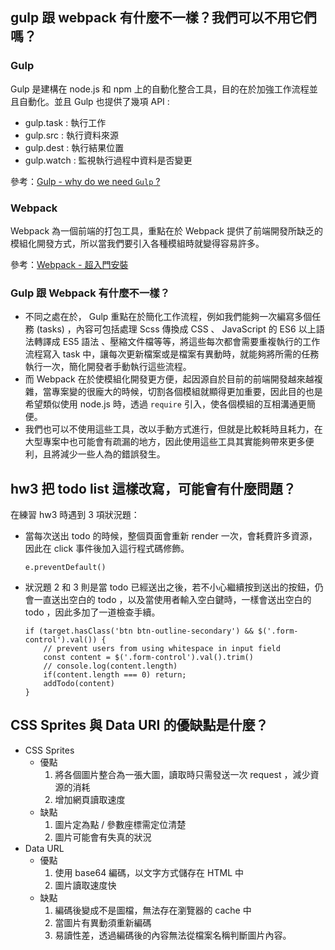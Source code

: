 ## gulp 跟 webpack 有什麼不一樣？我們可以不用它們嗎？
### Gulp
Gulp 是建構在 node.js 和 npm 上的自動化整合工具，目的在於加強工作流程並且自動化。並且 Gulp 也提供了幾項 API : 
 - gulp.task : 執行工作
 - gulp.src : 執行資料來源
 - gulp.dest : 執行結果位置
 - gulp.watch : 監視執行過程中資料是否變更
 
參考：[Gulp - why do we need `Gulp` ?](https://github.com/prince811009/learning-notes/issues/18)

### Webpack
Webpack 為一個前端的打包工具，重點在於 Webpack 提供了前端開發所缺乏的模組化開發方式，所以當我們要引入各種模組時就變得容易許多。

參考：[Webpack - 超入門安裝](https://github.com/prince811009/learning-notes/issues/19)

### Gulp 跟 Webpack 有什麼不一樣？
 - 不同之處在於， Gulp 重點在於簡化工作流程，例如我們能夠一次編寫多個任務 (tasks) ，內容可包括處理 Scss 傳換成 CSS 、 JavaScript 的 ES6 以上語法轉譯成 ES5 語法 、壓縮文件檔等等，將這些每次都會需要重複執行的工作流程寫入 task 中，讓每次更新檔案或是檔案有異動時，就能夠將所需的任務執行一次，簡化開發者手動執行這些流程。
 - 而 Webpack 在於使模組化開發更方便，起因源自於目前的前端開發越來越複雜，當專案變的很龐大的時候，切割各個模組就顯得更加重要，因此目的也是希望類似使用 node.js 時，透過 `require` 引入，使各個模組的互相溝通更簡便。
 - 我們也可以不使用這些工具，改以手動方式進行，但就是比較耗時且耗力，在大型專案中也可能會有疏漏的地方，因此使用這些工具其實能夠帶來更多便利，且將減少一些人為的錯誤發生。
## hw3 把 todo list 這樣改寫，可能會有什麼問題？
在練習 hw3 時遇到 3 項狀況題：
 - 當每次送出 todo 的時候，整個頁面會重新 render 一次，會耗費許多資源，因此在 click 事件後加入這行程式碼修飾。
    ```
    e.preventDefault()
    ```        
 - 狀況題 2 和 3 則是當 todo 已經送出之後，若不小心繼續按到送出的按鈕，仍會一直送出空白的 todo ，以及當使用者輸入空白鍵時，一樣會送出空白的 todo ，因此多加了一道檢查手續。
    ```
    if (target.hasClass('btn btn-outline-secondary') && $('.form-control').val()) {
        // prevent users from using whitespace in input field 
        const content = $('.form-control').val().trim()
        // console.log(content.length)
        if(content.length === 0) return;
        addTodo(content)
    }
    ```    
## CSS Sprites 與 Data URI 的優缺點是什麼？
 - CSS Sprites
     *  優點
        1. 將各個圖片整合為一張大圖，讀取時只需發送一次 request ，減少資源的消耗
        2. 增加網頁讀取速度
     *  缺點
        1. 圖片定為點 / 參數座標需定位清楚
        2. 圖片可能會有失真的狀況
 - Data URL
     *  優點
        1. 使用 base64 編碼，以文字方式儲存在 HTML 中
        2. 圖片讀取速度快
     *  缺點 
        1. 編碼後變成不是圖檔，無法存在瀏覽器的 cache 中
        2. 當圖片有異動須重新編碼
        3. 易讀性差，透過編碼後的內容無法從檔案名稱判斷圖片內容。
